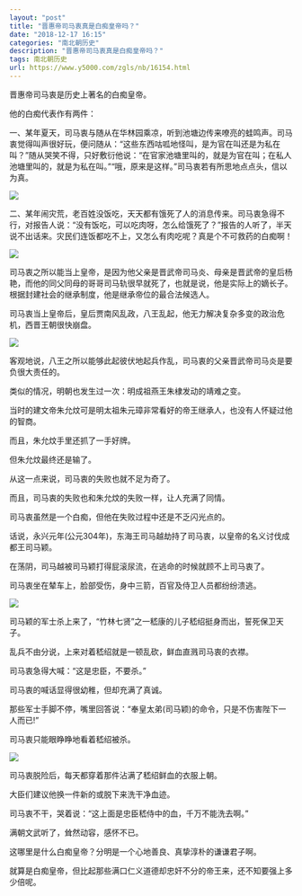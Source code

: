 ```yaml
---
layout: "post"
title: "晋惠帝司马衷真是白痴皇帝吗？"
date: "2018-12-17 16:15"
categories: "南北朝历史"
description: "晋惠帝司马衷真是白痴皇帝吗？"
tags: 南北朝历史
url: https://www.y5000.com/zgls/nb/16154.html
---
```






晋惠帝司马衷是历史上著名的白痴皇帝。

他的白痴代表作有两件：

一、某年夏天，司马衷与随从在华林园乘凉，听到池塘边传来嘹亮的蛙鸣声。司马衷觉得叫声很好玩，便问随从：“这些东西咕呱地怪叫，是为官在叫还是为私在叫？”随从哭笑不得，只好敷衍他说：“在官家池塘里叫的，就是为官在叫；在私人池塘里叫的，就是为私在叫。”“哦，原来是这样。”司马衷若有所思地点点头，信以为真。

![](https://img.y5000.com/uploads/allimg/170307/11502G395-0.jpg)

二、某年闹灾荒，老百姓没饭吃，天天都有饿死了人的消息传来。司马衷急得不行，对报告人说：“没有饭吃，可以吃肉呀，怎么给饿死了？”报告的人听了，半天说不出话来。灾民们连饭都吃不上，又怎么有肉吃呢？真是个不可救药的白痴啊！

![](https://img.y5000.com/uploads/allimg/170307/11502Ia3-1.jpg)

司马衷之所以能当上皇帝，是因为他父亲是晋武帝司马炎、母亲是晋武帝的皇后杨艳，而他的同父同母的哥哥司马轨很早就死了，也就是说，他是实际上的嫡长子。根据封建社会的继承制度，他是继承帝位的最合法候选人。

司马衷当上皇帝后，皇后贾南风乱政，八王乱起，他无力解决复杂多变的政治危机，西晋王朝很快崩盘。

![](https://img.y5000.com/uploads/allimg/170307/11502I520-2.jpg)

客观地说，八王之所以能够此起彼伏地起兵作乱，司马衷的父亲晋武帝司马炎是要负很大责任的。

类似的情况，明朝也发生过一次：明成祖燕王朱棣发动的靖难之变。

当时的建文帝朱允炆可是明太祖朱元璋非常看好的帝王继承人，也没有人怀疑过他的智商。

而且，朱允炆手里还抓了一手好牌。

但朱允炆最终还是输了。

从这一点来说，司马衷的失败也就不足为奇了。

而且，司马衷的失败也和朱允炆的失败一样，让人充满了同情。

司马衷虽然是一个白痴，但他在失败过程中还是不乏闪光点的。

话说，永兴元年(公元304年)，东海王司马越劫持了司马衷，以皇帝的名义讨伐成都王司马颖。

在荡阴，司马越被司马颖打得屁滚尿流，在逃命的时候就顾不上司马衷了。

司马衷坐在辇车上，脸部受伤，身中三箭，百官及侍卫人员都纷纷溃逃。

![](https://img.y5000.com/uploads/allimg/170307/11502JK2-3.jpg)

司马颖的军士杀上来了，“竹林七贤”之一嵇康的儿子嵇绍挺身而出，誓死保卫天子。

乱兵不由分说，上来对着嵇绍就是一顿乱砍，鲜血直溅司马衷的衣襟。

司马衷急得大喊：“这是忠臣，不要杀。”

司马衷的喊话显得很幼稚，但却充满了真诚。

那些军士手脚不停，嘴里回答说：“奉皇太弟(司马颖)的命令，只是不伤害陛下一人而已!”

司马衷只能眼睁睁地看着嵇绍被杀。

![](https://img.y5000.com/uploads/allimg/170307/11502G646-4.jpg)

司马衷脱险后，每天都穿着那件沾满了嵇绍鲜血的衣服上朝。

大臣们建议他换一件新的或脱下来洗干净血迹。

司马衷不干，哭着说：“这上面是忠臣嵇侍中的血，千万不能洗去啊。”

满朝文武听了，耸然动容，感怀不已。

这哪里是什么白痴皇帝？分明是一个心地善良、真挚淳朴的谦谦君子啊。

就算是白痴皇帝，但比起那些满口仁义道德却忠奸不分的帝王来，还不知要强上多少倍呢。
